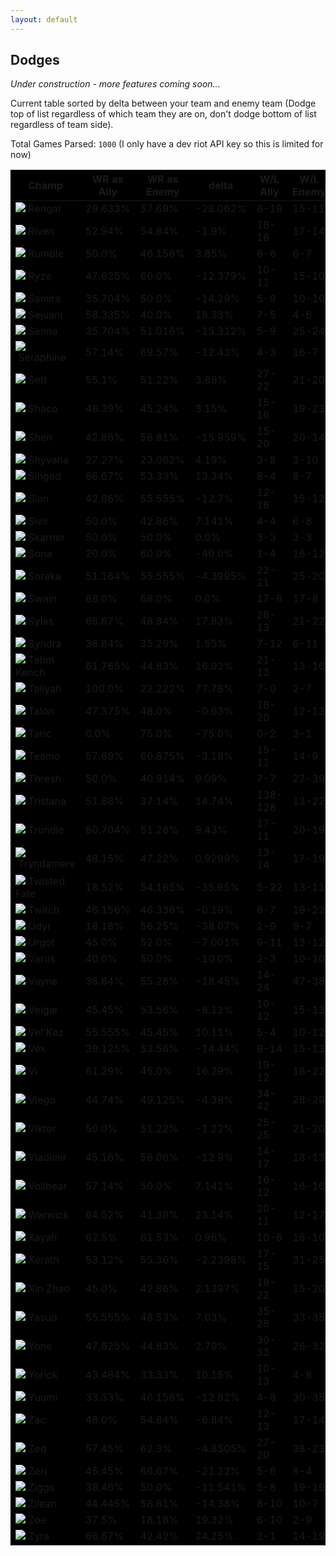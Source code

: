 ```yaml
---
layout: default
---
```


## Dodges

_Under construction - more features coming soon..._

Current table sorted by delta between your team and enemy team (Dodge top of list regardless of which team they are on, don't dodge bottom of list regardless of team side).

Total Games Parsed:
`1000` (I only have a dev riot API key so this is limited for now)

<table class='display' id='dodgetable' style='background-color:black;'>
<thead>
  <tr>
    <th>Champ</th>
    <th>WR as Ally</th>
    <th>WR as Enemy</th>
    <th>delta</th>
    <th>W/L Ally</th>
    <th>W/L Enemy</th>
  </tr>
</thead>
<tbody>

<tr><td><img class="img-circle-2" src="https://ddragon.leagueoflegends.com/cdn/12.2.1/img/champion/Rengar.png" />&nbsp;Rengar</td><td>29.633%</td><td>57.69%</td><td>-28.062%</td><td>8-19</td><td>15-11</td></tr>
<tr><td><img class="img-circle-2" src="https://ddragon.leagueoflegends.com/cdn/12.2.1/img/champion/Riven.png" />&nbsp;Riven</td><td>52.94%</td><td>54.84%</td><td>-1.9%</td><td>18-16</td><td>17-14</td></tr>
<tr><td><img class="img-circle-2" src="https://ddragon.leagueoflegends.com/cdn/12.2.1/img/champion/Rumble.png" />&nbsp;Rumble</td><td>50.0%</td><td>46.156%</td><td>3.85%</td><td>6-6</td><td>6-7</td></tr>
<tr><td><img class="img-circle-2" src="https://ddragon.leagueoflegends.com/cdn/12.2.1/img/champion/Ryze.png" />&nbsp;Ryze</td><td>47.625%</td><td>60.0%</td><td>-12.379%</td><td>10-11</td><td>15-10</td></tr>
<tr><td><img class="img-circle-2" src="https://ddragon.leagueoflegends.com/cdn/12.2.1/img/champion/Samira.png" />&nbsp;Samira</td><td>35.704%</td><td>50.0%</td><td>-14.29%</td><td>5-9</td><td>10-10</td></tr>
<tr><td><img class="img-circle-2" src="https://ddragon.leagueoflegends.com/cdn/12.2.1/img/champion/Sejuani.png" />&nbsp;Sejuani</td><td>58.335%</td><td>40.0%</td><td>18.33%</td><td>7-5</td><td>4-6</td></tr>
<tr><td><img class="img-circle-2" src="https://ddragon.leagueoflegends.com/cdn/12.2.1/img/champion/Senna.png" />&nbsp;Senna</td><td>35.704%</td><td>51.016%</td><td>-15.312%</td><td>5-9</td><td>25-24</td></tr>
<tr><td><img class="img-circle-2" src="https://ddragon.leagueoflegends.com/cdn/12.2.1/img/champion/Seraphine.png" />&nbsp;Seraphine</td><td>57.14%</td><td>69.57%</td><td>-12.43%</td><td>4-3</td><td>16-7</td></tr>
<tr><td><img class="img-circle-2" src="https://ddragon.leagueoflegends.com/cdn/12.2.1/img/champion/Sett.png" />&nbsp;Sett</td><td>55.1%</td><td>51.22%</td><td>3.88%</td><td>27-22</td><td>21-20</td></tr>
<tr><td><img class="img-circle-2" src="https://ddragon.leagueoflegends.com/cdn/12.2.1/img/champion/Shaco.png" />&nbsp;Shaco</td><td>48.39%</td><td>45.24%</td><td>3.15%</td><td>15-16</td><td>19-23</td></tr>
<tr><td><img class="img-circle-2" src="https://ddragon.leagueoflegends.com/cdn/12.2.1/img/champion/Shen.png" />&nbsp;Shen</td><td>42.86%</td><td>58.81%</td><td>-15.959%</td><td>15-20</td><td>20-14</td></tr>
<tr><td><img class="img-circle-2" src="https://ddragon.leagueoflegends.com/cdn/12.2.1/img/champion/Shyvana.png" />&nbsp;Shyvana</td><td>27.27%</td><td>23.082%</td><td>4.19%</td><td>3-8</td><td>3-10</td></tr>
<tr><td><img class="img-circle-2" src="https://ddragon.leagueoflegends.com/cdn/12.2.1/img/champion/Singed.png" />&nbsp;Singed</td><td>66.67%</td><td>53.33%</td><td>13.34%</td><td>8-4</td><td>8-7</td></tr>
<tr><td><img class="img-circle-2" src="https://ddragon.leagueoflegends.com/cdn/12.2.1/img/champion/Sion.png" />&nbsp;Sion</td><td>42.86%</td><td>55.555%</td><td>-12.7%</td><td>12-16</td><td>15-12</td></tr>
<tr><td><img class="img-circle-2" src="https://ddragon.leagueoflegends.com/cdn/12.2.1/img/champion/Sivir.png" />&nbsp;Sivir</td><td>50.0%</td><td>42.86%</td><td>7.141%</td><td>4-4</td><td>6-8</td></tr>
<tr><td><img class="img-circle-2" src="https://ddragon.leagueoflegends.com/cdn/12.2.1/img/champion/Skarner.png" />&nbsp;Skarner</td><td>50.0%</td><td>50.0%</td><td>0.0%</td><td>3-3</td><td>3-3</td></tr>
<tr><td><img class="img-circle-2" src="https://ddragon.leagueoflegends.com/cdn/12.2.1/img/champion/Sona.png" />&nbsp;Sona</td><td>20.0%</td><td>60.0%</td><td>-40.0%</td><td>1-4</td><td>18-12</td></tr>
<tr><td><img class="img-circle-2" src="https://ddragon.leagueoflegends.com/cdn/12.2.1/img/champion/Soraka.png" />&nbsp;Soraka</td><td>51.164%</td><td>55.555%</td><td>-4.3995%</td><td>22-21</td><td>25-20</td></tr>
<tr><td><img class="img-circle-2" src="https://ddragon.leagueoflegends.com/cdn/12.2.1/img/champion/Swain.png" />&nbsp;Swain</td><td>68.0%</td><td>68.0%</td><td>0.0%</td><td>17-8</td><td>17-8</td></tr>
<tr><td><img class="img-circle-2" src="https://ddragon.leagueoflegends.com/cdn/12.2.1/img/champion/Sylas.png" />&nbsp;Sylas</td><td>66.67%</td><td>48.84%</td><td>17.83%</td><td>26-13</td><td>21-22</td></tr>
<tr><td><img class="img-circle-2" src="https://ddragon.leagueoflegends.com/cdn/12.2.1/img/champion/Syndra.png" />&nbsp;Syndra</td><td>36.84%</td><td>35.29%</td><td>1.55%</td><td>7-12</td><td>6-11</td></tr>
<tr><td><img class="img-circle-2" src="https://ddragon.leagueoflegends.com/cdn/12.2.1/img/champion/TahmKench.png" />&nbsp;Tahm Kench</td><td>61.765%</td><td>44.83%</td><td>16.93%</td><td>21-13</td><td>13-16</td></tr>
<tr><td><img class="img-circle-2" src="https://ddragon.leagueoflegends.com/cdn/12.2.1/img/champion/Taliyah.png" />&nbsp;Taliyah</td><td>100.0%</td><td>22.222%</td><td>77.78%</td><td>7-0</td><td>2-7</td></tr>
<tr><td><img class="img-circle-2" src="https://ddragon.leagueoflegends.com/cdn/12.2.1/img/champion/Talon.png" />&nbsp;Talon</td><td>47.375%</td><td>48.0%</td><td>-0.63%</td><td>18-20</td><td>12-13</td></tr>
<tr><td><img class="img-circle-2" src="https://ddragon.leagueoflegends.com/cdn/12.2.1/img/champion/Taric.png" />&nbsp;Taric</td><td>0.0%</td><td>75.0%</td><td>-75.0%</td><td>0-2</td><td>3-1</td></tr>
<tr><td><img class="img-circle-2" src="https://ddragon.leagueoflegends.com/cdn/12.2.1/img/champion/Teemo.png" />&nbsp;Teemo</td><td>57.69%</td><td>60.875%</td><td>-3.18%</td><td>15-11</td><td>14-9</td></tr>
<tr><td><img class="img-circle-2" src="https://ddragon.leagueoflegends.com/cdn/12.2.1/img/champion/Thresh.png" />&nbsp;Thresh</td><td>50.0%</td><td>40.914%</td><td>9.09%</td><td>7-7</td><td>27-39</td></tr>
<tr><td><img class="img-circle-2" src="https://ddragon.leagueoflegends.com/cdn/12.2.1/img/champion/Tristana.png" />&nbsp;Tristana</td><td>51.88%</td><td>37.14%</td><td>14.74%</td><td>138-128</td><td>13-22</td></tr>
<tr><td><img class="img-circle-2" src="https://ddragon.leagueoflegends.com/cdn/12.2.1/img/champion/Trundle.png" />&nbsp;Trundle</td><td>60.704%</td><td>51.28%</td><td>9.43%</td><td>17-11</td><td>20-19</td></tr>
<tr><td><img class="img-circle-2" src="https://ddragon.leagueoflegends.com/cdn/12.2.1/img/champion/Tryndamere.png" />&nbsp;Tryndamere</td><td>48.15%</td><td>47.22%</td><td>0.9299%</td><td>13-14</td><td>17-19</td></tr>
<tr><td><img class="img-circle-2" src="https://ddragon.leagueoflegends.com/cdn/12.2.1/img/champion/TwistedFate.png" />&nbsp;Twisted Fate</td><td>18.52%</td><td>54.165%</td><td>-35.65%</td><td>5-22</td><td>13-11</td></tr>
<tr><td><img class="img-circle-2" src="https://ddragon.leagueoflegends.com/cdn/12.2.1/img/champion/Twitch.png" />&nbsp;Twitch</td><td>46.156%</td><td>46.336%</td><td>-0.19%</td><td>6-7</td><td>19-22</td></tr>
<tr><td><img class="img-circle-2" src="https://ddragon.leagueoflegends.com/cdn/12.2.1/img/champion/Udyr.png" />&nbsp;Udyr</td><td>18.18%</td><td>56.25%</td><td>-38.07%</td><td>2-9</td><td>9-7</td></tr>
<tr><td><img class="img-circle-2" src="https://ddragon.leagueoflegends.com/cdn/12.2.1/img/champion/Urgot.png" />&nbsp;Urgot</td><td>45.0%</td><td>52.0%</td><td>-7.001%</td><td>9-11</td><td>13-12</td></tr>
<tr><td><img class="img-circle-2" src="https://ddragon.leagueoflegends.com/cdn/12.2.1/img/champion/Varus.png" />&nbsp;Varus</td><td>40.0%</td><td>50.0%</td><td>-10.0%</td><td>2-3</td><td>10-10</td></tr>
<tr><td><img class="img-circle-2" src="https://ddragon.leagueoflegends.com/cdn/12.2.1/img/champion/Vayne.png" />&nbsp;Vayne</td><td>36.84%</td><td>55.28%</td><td>-18.45%</td><td>14-24</td><td>47-38</td></tr>
<tr><td><img class="img-circle-2" src="https://ddragon.leagueoflegends.com/cdn/12.2.1/img/champion/Veigar.png" />&nbsp;Veigar</td><td>45.45%</td><td>53.56%</td><td>-8.12%</td><td>10-12</td><td>15-13</td></tr>
<tr><td><img class="img-circle-2" src="https://ddragon.leagueoflegends.com/cdn/12.2.1/img/champion/Velkoz.png" />&nbsp;Vel'Koz</td><td>55.555%</td><td>45.45%</td><td>10.11%</td><td>5-4</td><td>10-12</td></tr>
<tr><td><img class="img-circle-2" src="https://ddragon.leagueoflegends.com/cdn/12.2.1/img/champion/Vex.png" />&nbsp;Vex</td><td>39.125%</td><td>53.56%</td><td>-14.44%</td><td>9-14</td><td>15-13</td></tr>
<tr><td><img class="img-circle-2" src="https://ddragon.leagueoflegends.com/cdn/12.2.1/img/champion/Vi.png" />&nbsp;Vi</td><td>61.29%</td><td>45.0%</td><td>16.29%</td><td>19-12</td><td>18-22</td></tr>
<tr><td><img class="img-circle-2" src="https://ddragon.leagueoflegends.com/cdn/12.2.1/img/champion/Viego.png" />&nbsp;Viego</td><td>44.74%</td><td>49.125%</td><td>-4.38%</td><td>34-42</td><td>28-29</td></tr>
<tr><td><img class="img-circle-2" src="https://ddragon.leagueoflegends.com/cdn/12.2.1/img/champion/Viktor.png" />&nbsp;Viktor</td><td>50.0%</td><td>51.22%</td><td>-1.22%</td><td>25-25</td><td>21-20</td></tr>
<tr><td><img class="img-circle-2" src="https://ddragon.leagueoflegends.com/cdn/12.2.1/img/champion/Vladimir.png" />&nbsp;Vladimir</td><td>45.16%</td><td>58.06%</td><td>-12.9%</td><td>14-17</td><td>18-13</td></tr>
<tr><td><img class="img-circle-2" src="https://ddragon.leagueoflegends.com/cdn/12.2.1/img/champion/Volibear.png" />&nbsp;Volibear</td><td>57.14%</td><td>50.0%</td><td>7.141%</td><td>16-12</td><td>16-16</td></tr>
<tr><td><img class="img-circle-2" src="https://ddragon.leagueoflegends.com/cdn/12.2.1/img/champion/Warwick.png" />&nbsp;Warwick</td><td>64.52%</td><td>41.38%</td><td>23.14%</td><td>20-11</td><td>12-17</td></tr>
<tr><td><img class="img-circle-2" src="https://ddragon.leagueoflegends.com/cdn/12.2.1/img/champion/Xayah.png" />&nbsp;Xayah</td><td>62.5%</td><td>61.53%</td><td>0.96%</td><td>10-6</td><td>16-10</td></tr>
<tr><td><img class="img-circle-2" src="https://ddragon.leagueoflegends.com/cdn/12.2.1/img/champion/Xerath.png" />&nbsp;Xerath</td><td>53.12%</td><td>55.36%</td><td>-2.2398%</td><td>17-15</td><td>31-25</td></tr>
<tr><td><img class="img-circle-2" src="https://ddragon.leagueoflegends.com/cdn/12.2.1/img/champion/XinZhao.png" />&nbsp;Xin Zhao</td><td>45.0%</td><td>42.86%</td><td>2.1397%</td><td>18-22</td><td>15-20</td></tr>
<tr><td><img class="img-circle-2" src="https://ddragon.leagueoflegends.com/cdn/12.2.1/img/champion/Yasuo.png" />&nbsp;Yasuo</td><td>55.555%</td><td>48.53%</td><td>7.03%</td><td>35-28</td><td>33-35</td></tr>
<tr><td><img class="img-circle-2" src="https://ddragon.leagueoflegends.com/cdn/12.2.1/img/champion/Yone.png" />&nbsp;Yone</td><td>47.625%</td><td>44.83%</td><td>2.79%</td><td>30-33</td><td>26-32</td></tr>
<tr><td><img class="img-circle-2" src="https://ddragon.leagueoflegends.com/cdn/12.2.1/img/champion/Yorick.png" />&nbsp;Yorick</td><td>43.484%</td><td>33.33%</td><td>10.15%</td><td>10-13</td><td>4-8</td></tr>
<tr><td><img class="img-circle-2" src="https://ddragon.leagueoflegends.com/cdn/12.2.1/img/champion/Yuumi.png" />&nbsp;Yuumi</td><td>33.33%</td><td>46.156%</td><td>-12.82%</td><td>4-8</td><td>30-35</td></tr>
<tr><td><img class="img-circle-2" src="https://ddragon.leagueoflegends.com/cdn/12.2.1/img/champion/Zac.png" />&nbsp;Zac</td><td>48.0%</td><td>54.84%</td><td>-6.84%</td><td>12-13</td><td>17-14</td></tr>
<tr><td><img class="img-circle-2" src="https://ddragon.leagueoflegends.com/cdn/12.2.1/img/champion/Zed.png" />&nbsp;Zed</td><td>57.45%</td><td>62.3%</td><td>-4.8505%</td><td>27-20</td><td>38-23</td></tr>
<tr><td><img class="img-circle-2" src="https://ddragon.leagueoflegends.com/cdn/12.2.1/img/champion/Zeri.png" />&nbsp;Zeri</td><td>45.45%</td><td>66.67%</td><td>-21.22%</td><td>5-6</td><td>8-4</td></tr>
<tr><td><img class="img-circle-2" src="https://ddragon.leagueoflegends.com/cdn/12.2.1/img/champion/Ziggs.png" />&nbsp;Ziggs</td><td>38.46%</td><td>50.0%</td><td>-11.541%</td><td>5-8</td><td>19-19</td></tr>
<tr><td><img class="img-circle-2" src="https://ddragon.leagueoflegends.com/cdn/12.2.1/img/champion/Zilean.png" />&nbsp;Zilean</td><td>44.445%</td><td>58.81%</td><td>-14.38%</td><td>8-10</td><td>10-7</td></tr>
<tr><td><img class="img-circle-2" src="https://ddragon.leagueoflegends.com/cdn/12.2.1/img/champion/Zoe.png" />&nbsp;Zoe</td><td>37.5%</td><td>18.18%</td><td>19.32%</td><td>6-10</td><td>2-9</td></tr>
<tr><td><img class="img-circle-2" src="https://ddragon.leagueoflegends.com/cdn/12.2.1/img/champion/Zyra.png" />&nbsp;Zyra</td><td>66.67%</td><td>42.42%</td><td>24.25%</td><td>2-1</td><td>14-19</td></tr>

</tbody>
</table>
